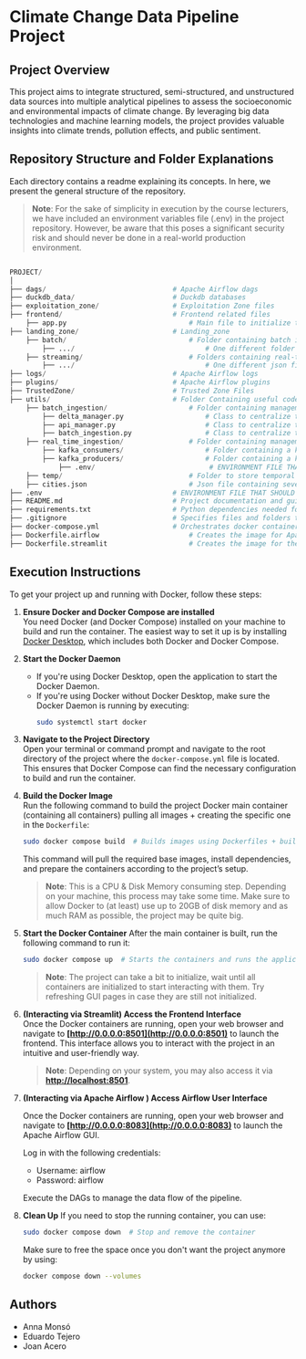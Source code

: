 # Climate Change Data Pipeline Project

## Project Overview
This project aims to integrate structured, semi-structured, and unstructured data sources into multiple analytical pipelines to assess the socioeconomic and environmental impacts of climate change. By leveraging big data technologies and machine learning models, the project provides valuable insights into climate trends, pollution effects, and public sentiment.

## Repository Structure and Folder Explanations

Each directory contains a readme explaining its concepts. In here, we present the general structure of the repository.

> **Note**: For the sake of simplicity in execution by the course lecturers, we have included an environment variables file (.env) in the project repository. However, be aware that this poses a significant security risk and should never be done in a real-world production environment.


```python

PROJECT/
│
├── dags/                               # Apache Airflow dags
├── duckdb_data/                        # Duckdb databases
├── exploitation_zone/                  # Exploitation Zone files
├── frontend/                           # Frontend related files
    ├── app.py                              # Main file to initialize the frontend
├── landing_zone/                       # Landing_zone
    ├── batch/                              # Folder containing batch ingested data (Delta-Lake).
        ├── .../                                # One different folder for each batch ingestion data source.    
    ├── streaming/                          # Folders containing real-time ingested data.
        ├── .../                                # One different json file per each real-time data source. 
├── logs/                               # Apache Airflow logs
├── plugins/                            # Apache Airflow plugins
├── TrustedZone/                        # Trusted Zone Files
├── utils/                              # Folder Containing useful code for the entire project.
    ├── batch_ingestion/                    # Folder containing management code related with batch ingestion protocols.
        ├── delta_manager.py                    # Class to centralize the delta spark connection and usage.
        ├── api_manager.py                      # Class to centralize the interaction with all APIs.
        ├── batch_ingestion.py                  # Class to centralize the batch ingestion protocols.
    ├── real_time_ingestion/                # Folder containing management code related with real-time ingestion protocols.
        ├── kafka_consumers/                    # Folder containing a kafka consumer per each real-time ingested data source.
        ├── kafka_producers/                    # Folder containing a kafka producer per each real-time ingested data source.
            ├── .env/                            # ENVIRONMENT FILE THAT SHOULD NOT BE IN THE REPOSITORY, WE INCLUDE IT BY MEANS OF SIMPLICITY.
    ├── temp/                               # Folder to store temporal data during the ingestion process, which is automatically cleaned.
    ├── cities.json                         # Json file containing several cities toghether with its coordinates.
├── .env                                # ENVIRONMENT FILE THAT SHOULD NOT BE IN THE REPOSITORY, WE INCLUDE IT BY MEANS OF SIMPLICITY.
├── README.md                           # Project documentation and guidelines.
├── requirements.txt                    # Python dependencies needed for the project Docker image.
├── .gitignore                          # Specifies files and folders to ignore in version control.              
├── docker-compose.yml                  # Orchestrates docker containers and sets up other configurations.
├── Dockerfile.airflow                      # Creates the image for Apache Airfow container.
├── Dockerfile.streamlit                    # Creates the image for the streamlit (frontend) app.

```


## Execution Instructions

To get your project up and running with Docker, follow these steps:

1. **Ensure Docker and Docker Compose are installed**  
   You need Docker (and Docker Compose) installed on your machine to build and run the container. The easiest way to set it up is by installing [Docker Desktop](https://www.docker.com/products/docker-desktop), which includes both Docker and Docker Compose.

2. **Start the Docker Daemon**  
   - If you're using Docker Desktop, open the application to start the Docker Daemon.  
   - If you're using Docker without Docker Desktop, make sure the Docker Daemon is running by executing:  
     ```bash
     sudo systemctl start docker
     ```

3. **Navigate to the Project Directory**  
   Open your terminal or command prompt and navigate to the root directory of the project where the `docker-compose.yml` file is located. This ensures that Docker Compose can find the necessary configuration to build and run the container.

4. **Build the Docker Image**  
   Run the following command to build the project Docker main container (containing all containers) pulling all images + creating the specific one in the `Dockerfile`:
   ```bash
   sudo docker compose build  # Builds images using Dockerfiles + builds the containers of the project
   ```

    This command will pull the required base images, install dependencies, and prepare the containers according to the project’s setup.

    > **Note**: This is a CPU & Disk Memory consuming step. Depending on your machine, this process may take some time. Make sure to allow Docker to (at least) use up to 20GB of disk memory and as much RAM as possible, the project may be quite big.

5. **Start the Docker Container**
    After the main container is built, run the following command to run it:
    ```bash
    sudo docker compose up  # Starts the containers and runs the application
    ```

    > **Note**: The project can take a bit to initialize, wait until all containers are initialized to start interacting with them. Try refreshing GUI pages in case they are still not initialized.


6. **(Interacting via Streamlit) Access the Frontend Interface**  
    Once the Docker containers are running, open your web browser and navigate to **[http://0.0.0.0:8501](http://0.0.0.0:8501)** to launch the frontend. This interface allows you to interact with the project in an intuitive and user-friendly way.

    > **Note**: Depending on your system, you may also access it via **[http://localhost:8501](http://localhost:8501)**.

7. **(Interacting via Apache Airflow ) Access Airflow User Interface**

    Once the Docker containers are running, open your web browser and navigate to **[http://0.0.0.0:8083](http://0.0.0.0:8083)** to launch the Apache Airflow GUI.

    Log in with the following credentials:
    - Username: airflow
    - Password: airflow

    Execute the DAGs to manage the data flow of the pipeline.

8. **Clean Up**
    If you need to stop the running container, you can use:

    ```bash
    sudo docker compose down  # Stop and remove the container
    ```

    Make sure to free the space once you don't want the project anymore by using:

    ```bash
    docker compose down --volumes
    ```


## Authors
- Anna Monsó
- Eduardo Tejero
- Joan Acero